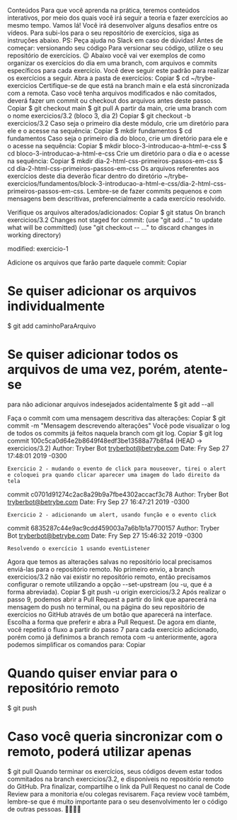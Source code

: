 Conteúdos
Para que você aprenda na prática, teremos conteúdos interativos, por meio dos quais você irá seguir a teoria e fazer exercícios ao mesmo tempo. Vamos lá!
Você irá desenvolver alguns desafios entre os vídeos. Para subi-los para o seu repositório de exercícios, siga as instruções abaixo.
PS: Peça ajuda no Slack em caso de dúvidas!
Antes de começar: versionando seu código
Para versionar seu código, utilize o seu repositório de exercícios. 😉
Abaixo você vai ver exemplos de como organizar os exercícios do dia em uma branch, com arquivos e commits específicos para cada exercício. Você deve seguir este padrão para realizar os exercícios a seguir.
Abra a pasta de exercícios:
Copiar
$ cd ~/trybe-exercicios
Certifique-se de que está na branch main e ela está sincronizada com a remota. Caso você tenha arquivos modificados e não comitados, deverá fazer um commit ou checkout dos arquivos antes deste passo.
Copiar
$ git checkout main
$ git pull
A partir da main, crie uma branch com o nome exercicios/3.2 (bloco 3, dia 2)
Copiar
$ git checkout -b exercicios/3.2
Caso seja o primeiro dia deste módulo, crie um diretório para ele e o acesse na sequência:
Copiar
$ mkdir fundamentos
$ cd fundamentos
Caso seja o primeiro dia do bloco, crie um diretório para ele e o acesse na sequência:
Copiar
$ mkdir bloco-3-introducao-a-html-e-css
$ cd bloco-3-introducao-a-html-e-css
Crie um diretório para o dia e o acesse na sequência:
Copiar
$ mkdir dia-2-html-css-primeiros-passos-em-css
$ cd dia-2-html-css-primeiros-passos-em-css
Os arquivos referentes aos exercícios deste dia deverão ficar dentro do diretório ~/trybe-exercicios/fundamentos/block-3-introducao-a-html-e-css/dia-2-html-css-primeiros-passos-em-css. Lembre-se de fazer commits pequenos e com mensagens bem descritivas, preferencialmente a cada exercício resolvido.

Verifique os arquivos alterados/adicionados:
Copiar
$ git status
On branch exercicios/3.2
Changes not staged for commit:
  (use "git add <file>..." to update what will be committed)
  (use "git checkout -- <file>..." to discard changes in working directory)

  modified:   exercicio-1

Adicione os arquivos que farão parte daquele commit:
Copiar
# Se quiser adicionar os arquivos individualmente
$ git add caminhoParaArquivo

# Se quiser adicionar todos os arquivos de uma vez, porém, atente-se
para não adicionar arquivos indesejados acidentalmente
$ git add --all

Faça o commit com uma mensagem descritiva das alterações:
Copiar
$ git commit -m "Mensagem descrevendo alterações"
Você pode visualizar o log de todos os commits já feitos naquela branch com git log.
Copiar
$ git log
commit 100c5ca0d64e2b8649f48edf3be13588a77b8fa4 (HEAD -> exercicios/3.2)
Author: Tryber Bot <tryberbot@betrybe.com>
Date:   Fry Sep 27 17:48:01 2019 -0300

    Exercicio 2 - mudando o evento de click para mouseover, tirei o alert e coloquei pra quando clicar aparecer uma imagem do lado direito da tela

commit c0701d91274c2ac8a29b9a7fbe4302accacf3c78
Author: Tryber Bot <tryberbot@betrybe.com>
Date:   Fry Sep 27 16:47:21 2019 -0300

    Exercicio 2 - adicionando um alert, usando função e o evento click

commit 6835287c44e9ac9cdd459003a7a6b1b1a7700157
Author: Tryber Bot <tryberbot@betrybe.com>
Date:   Fry Sep 27 15:46:32 2019 -0300

    Resolvendo o exercício 1 usando eventListener
Agora que temos as alterações salvas no repositório local precisamos enviá-las para o repositório remoto. No primeiro envio, a branch exercicios/3.2 não vai existir no repositório remoto, então precisamos configurar o remote utilizando a opção --set-upstream (ou -u, que é a forma abreviada).
Copiar
$ git push -u origin exercicios/3.2
Após realizar o passo 9, podemos abrir a Pull Request a partir do link que aparecerá na mensagem do push no terminal, ou na página do seu repositório de exercícios no GitHub através de um botão que aparecerá na interface. Escolha a forma que preferir e abra a Pull Request. De agora em diante, você repetirá o fluxo a partir do passo 7 para cada exercício adicionado, porém como já definimos a branch remota com -u anteriormente, agora podemos simplificar os comandos para:
Copiar
# Quando quiser enviar para o repositório remoto
$ git push

# Caso você queria sincronizar com o remoto, poderá utilizar apenas
$ git pull
Quando terminar os exercícios, seus códigos devem estar todos commitados na branch exercicios/3.2, e disponíveis no repositório remoto do GitHub. Pra finalizar, compartilhe o link da Pull Request no canal de Code Review para a monitoria e/ou colegas revisarem. Faça review você também, lembre-se que é muito importante para o seu desenvolvimento ler o código de outras pessoas. 🤜🏼🤛🏼
